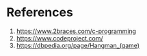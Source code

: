 # References

1. https://www.2braces.com/c-programming
2. https://www.codeproject.com/
3. https://dbpedia.org/page/Hangman_(game)
